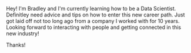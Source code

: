 Hey! I'm Bradley and I'm currently learning how to be a Data Scientist.  Definitley need advice and tips on how to enter this new career path.  Just got laid off not too long ago from a company I worked with for 10 years.
Looking forward to interacting with people and getting connected in this new industry!

Thanks!
<!---
FBHughes1/FBHughes1 is a ✨ special ✨ repository because its `README.md` (this file) appears on your GitHub profile.
You can click the Preview link to take a look at your changes.
---> 
